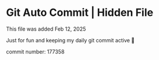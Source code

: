 # Git Auto Commit | Hidden File

This file was added Feb 12, 2025

Just for fun and keeping my daily git commit active 🤪

commit number: 177358

